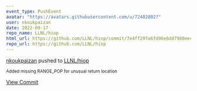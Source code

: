 ```yaml
---
event_type: PushEvent
avatar: "https://avatars.githubusercontent.com/u/72402802?"
user: nkoukpaizan
date: 2022-09-17
repo_name: LLNL/hiop
html_url: https://github.com/LLNL/hiop/commit/7e4ff297a6fd96e6dd7980eeca3f051691d9345b
repo_url: https://github.com/LLNL/hiop
---
```


<a href='https://github.com/nkoukpaizan' target='_blank'>nkoukpaizan</a> pushed to <a href='https://github.com/LLNL/hiop' target='_blank'>LLNL/hiop</a>

<small>Added missing RANGE_POP for unusual return location</small>

<a href='https://github.com/LLNL/hiop/commit/7e4ff297a6fd96e6dd7980eeca3f051691d9345b' target='_blank'>View Commit</a>